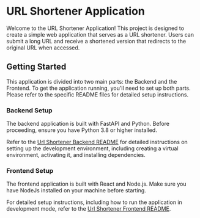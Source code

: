 # URL Shortener Application

Welcome to the URL Shortener Application! This project is designed to create a simple web application that serves as a URL shortener. Users can submit a long URL and receive a shortened version that redirects to the original URL when accessed.

## Getting Started
This application is divided into two main parts: the Backend and the Frontend. To get the application running, you'll need to set up both parts. Please refer to the specific README files for detailed setup instructions.

### Backend Setup
The backend application is built with FastAPI and Python. Before proceeding, ensure you have Python 3.8 or higher installed.

Refer to the [Url Shortener Backend README](./url_shortener_backend/README.md) for detailed instructions on setting up the development environment, including creating a virtual environment, activating it, and installing dependencies.

### Frontend Setup
The frontend application is built with React and Node.js. Make sure you have NodeJs installed on your machine before starting.

For detailed setup instructions, including how to run the application in development mode, refer to the [Url Shortener Frontend README](.\url_shortener_frontend\README.md).
